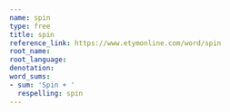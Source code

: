 ```yaml
---
name: spin
type: free
title: spin
reference_link: https://www.etymonline.com/word/spin
root_name: 
root_language: 
denotation: 
word_sums:
- sum: 'Spin + '
  respelling: spin
---
```

